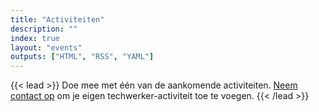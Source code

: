 ```yaml
---
title: "Activiteiten"
description: ""
index: true
layout: "events"
outputs: ["HTML", "RSS", "YAML"]
---
```


{{< lead >}}
Doe mee met één van de aankomende activiteiten. <a href='#footer'>Neem contact op</a> om je eigen techwerker-activiteit toe te voegen.
{{< /lead >}}
